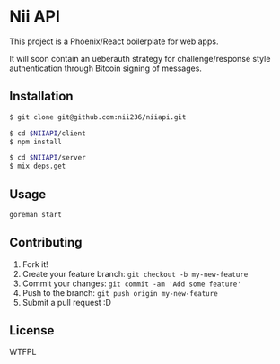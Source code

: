 # Nii API

This project is a Phoenix/React boilerplate for web apps.

It will soon contain an ueberauth strategy for challenge/response style authentication through Bitcoin signing of messages.

## Installation

```bash
$ git clone git@github.com:nii236/niiapi.git
```

```bash
$ cd $NIIAPI/client
$ npm install
```

```bash
$ cd $NIIAPI/server
$ mix deps.get
```

## Usage

```bash
goreman start
```

## Contributing

1. Fork it!
2. Create your feature branch: `git checkout -b my-new-feature`
3. Commit your changes: `git commit -am 'Add some feature'`
4. Push to the branch: `git push origin my-new-feature`
5. Submit a pull request :D

## License

WTFPL
